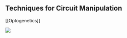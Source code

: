 ## Techniques for Circuit Manipulation

[[Optogenetics]]

![](<2 - Source Material/Masters/attachments/Attachment 160.png>)